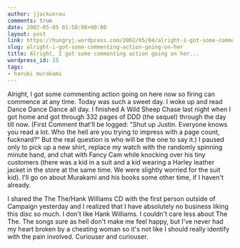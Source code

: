 ```yaml
---
author: jjackunrau
comments: true
date: 2002-05-05 01:50:00+00:00
layout: post
link: https://hungryj.wordpress.com/2002/05/04/alright-i-got-some-commenting-action-going-on-her/
slug: alright-i-got-some-commenting-action-going-on-her
title: Alright, I got some commenting action going on her...
wordpress_id: 15
tags:
- haruki murakami
---
```


Alright, I got some commenting action going on here now so firing can commence at any time.  Today was such a sweet day.  I woke up and read Dance Dance Dance all day.  I finished A Wild Sheep Chase last night when I got home and got through 332 pages of DDD (the sequel) through the day till now.  (First Comment that'll be logged: "Shut up Justin.  Everyone knows you read a lot.  Who the hell are you trying to impress with a page count, fucknard?" But the real question is who will be the one to say it.)  I paused only to pick up a new shirt, replace my watch with the randomly spinning minute hand, and chat with Fancy Cam while knocking over his tiny customers (there was a kid in a suit and a kid wearing a Harley leather jacket in the store at the same time. We were slightly worried for the suit kid).  I'll go on about Murakami and his books some other time, if I haven't already.
  
I shared the The The/Hank Williams CD with the first person outside of Campaign yesterday and I realized that I have absolutely no business liking this disc so much.  I don't like Hank Williams.  I couldn't care less about The The.  The songs sure as hell don't make me feel happy, but I've never had my heart broken by a cheating woman so it's not like I should really identify with the pain involved.  Curiouser and curiouser.
